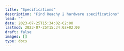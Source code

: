 ```yaml
---
title: "Specifications"
description: "Find Reachy 2 hardware specifications"
lead: ""
date: 2023-07-25T15:34:02+02:00
lastmod: 2023-07-25T15:34:02+02:00
draft: false
images: []
type: docs
---
```

